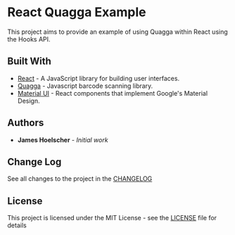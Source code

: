 # React Quagga Example

This project aims to provide an example of using Quagga within React using the Hooks API.

## Built With

* [React](https://reactjs.org/) - A JavaScript library for building user interfaces.
* [Quagga](https://serratus.github.io/quaggaJS/) - Javascript barcode scanning library.
* [Material UI](https://material-ui.com/) - React components that implement Google's Material Design.

## Authors

* **James Hoelscher** - *Initial work*

## Change Log

See all changes to the project in the [CHANGELOG](CHANGELOG.md)

## License

This project is licensed under the MIT License - see the [LICENSE](LICENSE.md) file for details
